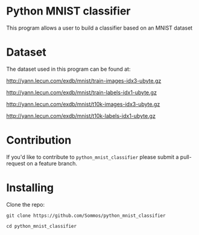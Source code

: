 # Python MNIST classifier

This program allows a user to build a classifier based on an MNIST dataset

# Dataset

The dataset used in this program can be found at:

http://yann.lecun.com/exdb/mnist/train-images-idx3-ubyte.gz

http://yann.lecun.com/exdb/mnist/train-labels-idx1-ubyte.gz

http://yann.lecun.com/exdb/mnist/t10k-images-idx3-ubyte.gz

http://yann.lecun.com/exdb/mnist/t10k-labels-idx1-ubyte.gz

# Contribution

If you'd like to contribute to `python_mnist_classifier` please submit a pull-request on a feature branch.

# Installing

Clone the repo:

    git clone https://github.com/Sommos/python_mnist_classifier

    cd python_mnist_classifier
